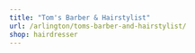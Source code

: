 ```yaml
---
title: "Tom's Barber & Hairstylist"
url: /arlington/toms-barber-and-hairstylist/
shop: hairdresser
---
```

